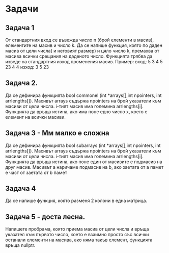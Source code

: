 # Задачи

## Задача 1

От стандартния вход се въвежда число n (брой елементи в масив), елементите на масив
и число k. Да се напише функция, която по даден масив от цели числа( и неговият размер)
и цяло число k, премахва от масива всички срещания на даденото число. Функцията
трябва да изведе на стандартния изход променения масив.
Пример:
вход:
5
3 4 5 23 4
4
изход: 3 5 23

## Задача 2.

Да се дефинира функцията bool commonel (int *arrays[],int npointers,
int arrlengths[]). Масивът arrays съдържа npointers на брой указатели към масиви от цели числа. i-тият масив има големина arrlengths[i].
Функцията да връща истина, ако има поне едно число x, което е елемент
на всички масиви.

## Задача 3 - Мм малко е сложна

Да се дефинира функцията bool subarrays (int *arrays[],int npointers,
int arrlengths[]). Масивът arrays съдържа npointers на брой указатели към масиви от цели числа. i-тият масив има големина arrlengths[i].
Функцията да връща истина, ако поне един от масивите е подмасив на
друг масив. Масивът a наричаме подмасив на b, ако заетата от a памет е част от заетата от b памет

## Задача 4

Да се напише функция, която разменя 2 колони в една матрица.

## Задача 5 - доста лесна.

Напишете пробрама, която приема масив от цели числа и връща указател към първото число, което е взаимно просто със всички останали елементи на масива, ако няма такъв елемент, функцията връща nullptr.
